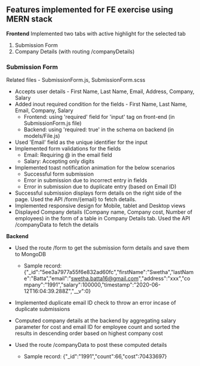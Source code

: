 ## Features implemented for FE exercise using MERN stack

**Frontend**
Implemented two tabs with active highlight for the selected tab
1) Submission Form 
2) Company Details (with routing /companyDetails)

### Submission Form
Related files - SubmissionForm.js, SubmissionForm.scss

- Accepts user details - First Name, Last Name, Email, Address, Company, Salary
- Added inout required condition for the fields - First Name, Last Name, Email, Company, Salary 
   - Frontend: using 'required' field for 'input' tag on front-end (in SubmissionForm.js file)
   - Backend: using 'required: true' in the schema on backend (in models/File.js)
- Used 'Email' field as the unique identifier for the input
- Implemented form validations for the fields
   - Email: Requiring @ in the email field
   - Salary: Accepting only digits
- Implemented toast notification animation for the below scenarios
   - Successful form submission
   - Error in submission due to incorrect entry in fields
   - Error in submission due to duplicate entry (based on Email ID)
- Successful submission displays form details on the right side of the page. Used the API /form/{email} to fetch details.
- Implemented responsive design for Mobile, tablet and Desktop views
- Displayed Company details (Company name, Company cost, Number of employees) in the form of a table in Company Details tab.
  Used the API /companyData to fetch the details

**Backend**
- Used the route /form to get the submission form details and save them to MongoDB
  - Sample record:
  {"_id":"5ee3a7977a55f6e832ad60fc","firstName":"Swetha","lastName":"Batta","email":"swetha.batta16@gmail.com","address":"xxx","company":"1991","salary":100000,"timestamp":"2020-06-12T16:04:39.288Z","__v":0}
- Implemented duplicate email ID check to throw an error incase of duplicate submissions

- Computed company details at the backend by aggregating salary parameter for cost and email ID for employee count and sorted 
  the results in descending order based on highest company cost
- Used the route /companyData to post these computed details
  - Sample record:
  {"_id":"1991","count":66,"cost":70433697}


